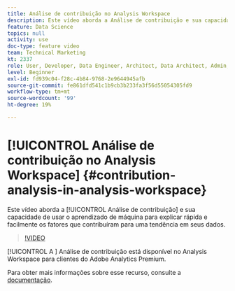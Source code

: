 ```yaml
---
title: Análise de contribuição no Analysis Workspace
description: Este vídeo aborda a Análise de contribuição e sua capacidade de usar o aprendizado de máquina para explicar de forma rápida e fácil os fatores que contribuíram para uma tendência em seus dados.
feature: Data Science
topics: null
activity: use
doc-type: feature video
team: Technical Marketing
kt: 2337
role: User, Developer, Data Engineer, Architect, Data Architect, Admin, Leader
level: Beginner
exl-id: fd939c04-f28c-4b84-9768-2e9644945afb
source-git-commit: fe861dfd541c1b9cb3b233fa3f56d55054305fd9
workflow-type: tm+mt
source-wordcount: '99'
ht-degree: 19%

---
```


# [!UICONTROL Análise de contribuição no Analysis Workspace] {#contribution-analysis-in-analysis-workspace}

Este vídeo aborda a [!UICONTROL Análise de contribuição] e sua capacidade de usar o aprendizado de máquina para explicar rápida e facilmente os fatores que contribuíram para uma tendência em seus dados.

>[!VIDEO](https://video.tv.adobe.com/v/25443/?quality=12)

[!UICONTROL A ] Análise de contribuição está disponível no Analysis Workspace para clientes do Adobe Analytics Premium.

Para obter mais informações sobre esse recurso, consulte a [documentação](https://experienceleague.adobe.com/docs/analytics/analyze/analysis-workspace/virtual-analyst/anomaly-detection/anomaly-detection.html?lang=en).
